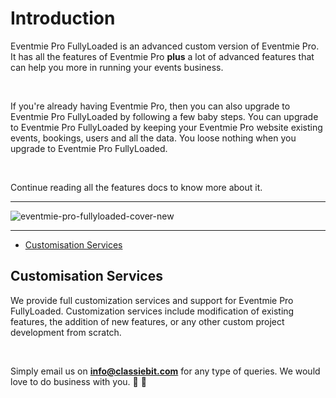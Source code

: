 # Introduction


Eventmie Pro FullyLoaded is an advanced custom version of Eventmie Pro. It has all the features of Eventmie Pro **plus** a lot of advanced features that can help you more in running your events business.

<br>

If you're already having Eventmie Pro, then you can also upgrade to Eventmie Pro FullyLoaded by following a few baby steps. You can upgrade to Eventmie Pro FullyLoaded by keeping your Eventmie Pro website existing events, bookings, users and all the data. You loose nothing when you upgrade to Eventmie Pro FullyLoaded.

<br>

Continue reading all the features docs to know more about it.

---

![eventmie-pro-fullyloaded-cover-new](https://eventmie-pro-docs.classiebit.com//images/fullyloaded/eventmie-pro-fullyloaded-cover-new.jpg "eventmie-pro-fullyloaded-cover-new")

---

- [Customisation Services](#customisation-services)



<a name="customisation-services"></a>
## Customisation Services

We provide full customization services and support for Eventmie Pro FullyLoaded. Customization services include modification of existing features, the addition of new features, or any other custom project development from scratch.

<br>

Simply email us on **info@classiebit.com** for any type of queries. We would love to do business with you. 🙏 🤝 